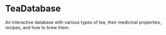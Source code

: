 # TeaDatabase
An interactive database with various types of tea, their medicinal properties, recipes, and how to brew them.
